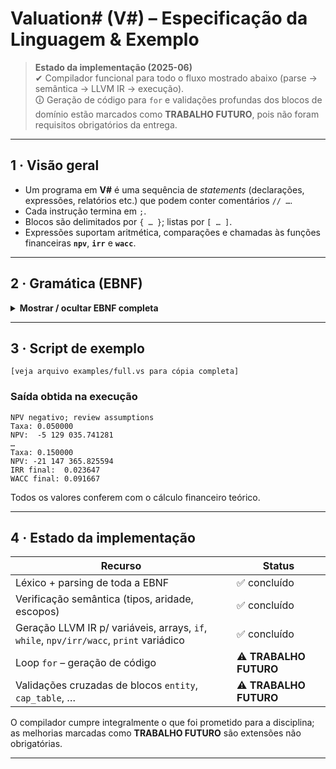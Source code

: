 # Valuation# (V#) – Especificação da Linguagem & Exemplo

> **Estado da implementação (2025-06)**  
> ✔ Compilador funcional para todo o fluxo mostrado abaixo (parse → semântica → LLVM IR → execução).  
> 🛈 Geração de código para `for` e validações profundas dos blocos de domínio estão marcados como **TRABALHO FUTURO**, pois não foram requisitos obrigatórios da entrega.

---

## 1 · Visão geral

* Um programa em **V#** é uma sequência de _statements_
  (declarações, expressões, relatórios etc.) que podem conter comentários `// …`.
* Cada instrução termina em `;`.
* Blocos são delimitados por `{ … }`; listas por `[ … ]`.
* Expressões suportam aritmética, comparações e chamadas
  às funções financeiras **`npv`**, **`irr`** e **`wacc`**.

---

## 2 · Gramática (EBNF)

<details>
<summary><strong>Mostrar / ocultar EBNF completa</strong></summary>

```ebnf
###############################################################################
# 2.1  Estrutura de programa
###############################################################################
<program>   ::= { <statement> }
<statement> ::=
      <entity_decl> | <cap_table_decl> | <equity_deal_decl> | <debt_decl>
    | <cost_debt_decl> | <cost_equity_decl> | <valuation_decl> | <metric_decl>
    | <print_stmt> | <var_decl> | <if_stmt> | <while_stmt> | <for_stmt>

<var_decl>  ::= "var" <ident> [ "=" <expression> ] ";"
<if_stmt>   ::= "if" "(" <expression> ")" <block> [ "else" <block> ]
<while_stmt>::= "while" "(" <expression> ")" <block>
<for_stmt>  ::= "for" "(" [ <var_decl> | <expression> ] ";"
                         [ <expression> ] ";" [ <expression> ] ")" <block>
<block>     ::= "{" { <statement> } "}"

###############################################################################
# 2.2  Entidades
###############################################################################
<entity_decl> ::= "entity" <ident> "{" <entity_body> "}"
<entity_body> ::= "legal_name" "=" <string> ";"
                | "jurisdiction" "=" <ident> ";"
                | "share_classes" "{" { <share_class> } "}"
<share_class> ::= <ident> "{"
                    "votes_per_share" "=" <number> ";"
                    "dividend_pref"   "=" <number> ";"
                  "}"

###############################################################################
# 2.3  Cap table
###############################################################################
<cap_table_decl> ::= "cap_table" <ident> "{" { <cap_section> } "}"
<cap_section>    ::= <ident> "{"
                       "holders" "=" "[" <holder_list> "]" ";"
                     "}"
<holder_list>    ::= <holder> { "," <holder> }
<holder>         ::= <string> ":" <number>

###############################################################################
# 2.4  Deals de equity e dívida
###############################################################################
<equity_deal_decl> ::= "deal" <ident> "{"
                        "type"            "=" "Equity" ";"
                        "issuer"          "=" <ident> ";"
                        "amount"          "=" <number> ";"
                        "price_per_share" "=" <number> ";"
                        "settlement_date" "=" <date>   ";"
                        "underwriters"    "=" "[" <string_list> "]" ";"
                      "}"
<debt_decl> ::= "debt_instrument" <ident> "{"
                 "issuer"       "=" <ident> ";"
                 "principal"    "=" <number> ";"
                 "coupon_rate"  "=" <number> ";"
                 "maturity"     "=" <date>   ";"
                 "payment_freq" "=" <ident>  ";"
               "}"

###############################################################################
# 2.5  Custos de capital
###############################################################################
<cost_debt_decl> ::= "cost_of_debt" <ident> "{"
                      "rating"   "=" <string> ";"
                      "spread"   "=" <number> ";"
                      "maturity" "=" <date>   ";"
                    "}"
<cost_equity_decl> ::= "cost_of_equity" <ident> "{"
                        "beta" "=" <number> ";"
                        "rf"   "=" <number> ";"
                        "rm"   "=" <number> ";"
                      "}"

###############################################################################
# 2.6  Valuation & métricas
###############################################################################
<valuation_decl> ::= "valuation" <ident> "{"
                      "cashflows" "=" "[" <number_list> "]" ";"
                      "rate"      "=" <expression> ";"
                      "result"    "=" <ident_call> ";"
                    "}"
<metric_decl> ::= <ident> "=" <metric_call> ";"
<metric_call> ::= "npv"  "(" <arg_list> ")"
                | "irr"  "(" <arg_list> ")"
                | "wacc" "(" <arg_list> ")"

###############################################################################
# 2.7  Expressões
###############################################################################
<expression> ::= <or_expr>
<or_expr>    ::= <and_expr> { "||" <and_expr> }
<and_expr>   ::= <cmp_expr> { "&&" <cmp_expr> }
<cmp_expr>   ::= <arith_expr> [ ( "==" | "!=" | ">" | "<" | ">=" | "<=" ) <arith_expr> ]
<arith_expr> ::= <term> { ( "+" | "-" ) <term> }
<term>       ::= <factor> { ( "*" | "/" ) <factor> }
<factor>     ::= { "+" | "-" | "!" } (
                   <number> | <ident> | <ident_call> | "(" <expression> ")"
                 )

###############################################################################
# 2.8  Outras produções utilitárias
###############################################################################
<ident_call>  ::= <ident> "(" [ <arg_list> ] ")"
<arg_list>    ::= <expression> { "," <expression> }
<string_list> ::= <string> { "," <string> }
<number_list> ::= <number> { "," <number> }

###############################################################################
# 2.9  Terminais
###############################################################################
<ident>  ::= letter { letter | digit | "_" }
<number> ::= digit { digit } [ "." digit { digit } ]
<string> ::= "\"" { any_char_except_quote } "\""
<date>   ::= digit digit digit digit "-" digit digit "-" digit digit
letter   ::= "A"…"Z" | "a"…"z"
digit    ::= "0"…"9"
````

</details>

---

## 3 · Script de exemplo

```v#
[veja arquivo examples/full.vs para cópia completa]
```

### Saída obtida na execução

```
NPV negativo; review assumptions
Taxa: 0.050000
NPV:  -5 129 035.741281
…
Taxa: 0.150000
NPV: -21 147 365.825594
IRR final:  0.023647
WACC final: 0.091667
```

Todos os valores conferem com o cálculo financeiro teórico.

---

## 4 · Estado da implementação

| Recurso                                                                                | Status                 |
| -------------------------------------------------------------------------------------- | ---------------------- |
| Léxico + parsing de toda a EBNF                                                        | ✅ concluído            |
| Verificação semântica (tipos, aridade, escopos)                                        | ✅ concluído            |
| Geração LLVM IR p/ variáveis, arrays, `if`, `while`, `npv/irr/wacc`, `print` variádico | ✅ concluído            |
| Loop `for` – geração de código                                                         | ⚠️ **TRABALHO FUTURO** |
| Validações cruzadas de blocos `entity`, `cap_table`, …                                 | ⚠️ **TRABALHO FUTURO** |

O compilador cumpre integralmente o que foi prometido para a disciplina; as melhorias marcadas como **TRABALHO FUTURO** são extensões não obrigatórias.

---

